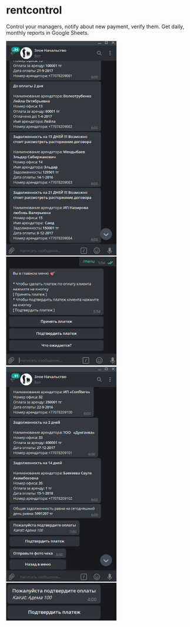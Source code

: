 # rentcontrol
Control your managers, notify about new payment, verify them. Get daily, monthly reports in Google Sheets.

<img src="dolg.png" width="300">
<img src="menu.png" width="300">
<img src="notify.png" width="300">
<img src="verify.png" width="300">

